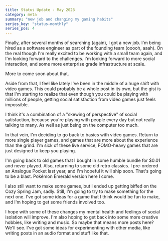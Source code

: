 ```yaml
---
title: Status Update - May 2023
category: meta
summary: "new job and changing my gaming habits"
series_key: "status-monthly"
series_pos: 4
---
```


Finally, after several months of searching (again), I got a new job. I'm being hired as a software engineer as part of
the founding team (ooooh, aaah).
On the real though I'm really excited to be working with a small team again, and I'm looking forward to the challenges.
I'm looking forward to more social interaction, and some more enterprise grade infrastructure at scale.

More to come soon about that.

Aside from that, I feel like lately I've been in the middle of a huge shift with video games. This could probably be a
whole post in its own, but the gist is that I'm starting to realize that even though you could be playing with millions
of people, getting social satisfaction from video games just feels impossible.

I think it's a combination of a "skewing of perspective" of social satisfaction, because you're playing with people
every day but not really talking to many. As well as just being on the computer too much.

In that vein, I'm deciding to go back to basics with video games. Return to more single player games, and games that
are more about the experience than the grind. I'm sick of these live service, FOMO-heavy games that are just designed
to keep you playing.

I'm going back to old games that I bought in some humble bundle for $0.01 and never played.
Also, returning to some old retro classics. I pre-ordered an Analogue Pocket last year, and I'm hopeful it will ship
soon. That's going to be a blast. Pokémon Emerald version here I come.

I also still want to make some games, but I ended up getting biffed on the Cozy Spring Jam, sadly. Still, I'm going to
try to make something for the next one. I've got some ideas for a game that I think would be fun to make, and I'm
hoping to get some friends involved too.

I hope with some of these changes my mental health and feelings of social isolation will improve. I'm also hoping to
get back into some more creative hobbies, like writing and music. So maybe that means more posts here? We'll see. I've
got some ideas for experimenting with other media, like writing posts in an audio format and stuff like that. 

